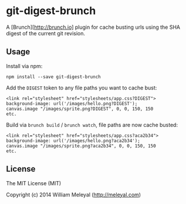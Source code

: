 git-digest-brunch
=================

A [Brunch][http://brunch.io] plugin for cache busting urls using the SHA digest of the current git revision. 


## Usage

Install via npm:

    npm install --save git-digest-brunch

Add the `DIGEST` token to any file paths you want to cache bust:

    <link rel="stylesheet" href="stylesheets/app.css?DIGEST">
    background-image: url('/images/hello.png?DIGEST');
    canvas.image "/images/sprite.png?DIGEST", 0, 0, 150, 150
    etc.

Build via `brunch build` / `brunch watch`, file paths are now cache busted:

    <link rel="stylesheet" href="stylesheets/app.css?aca2b34">
    background-image: url('/images/hello.png?aca2b34');
    canvas.image "/images/sprite.png?aca2b34", 0, 0, 150, 150
    etc.


## License

The MIT License (MIT)

Copyright (c) 2014 William Meleyal (http://meleyal.com)
